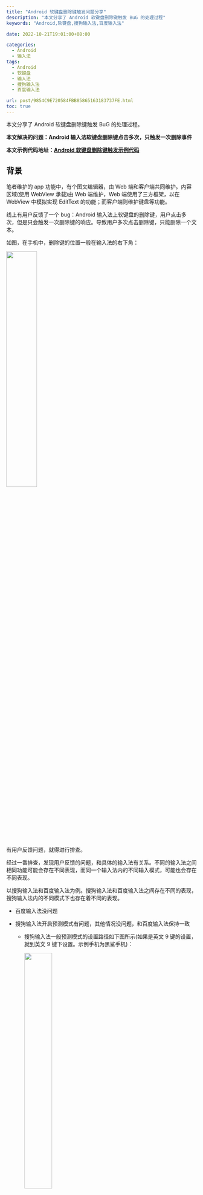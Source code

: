 ```yaml
---
title: "Android 软键盘删除键触发问题分享"
description: "本文分享了 Android 软键盘删除键触发 BuG 的处理过程"
keywords: "Android,软键盘,搜狗输入法,百度输入法"

date: 2022-10-21T19:01:00+08:00

categories:
  - Android
  - 输入法
tags:
  - Android
  - 软键盘
  - 输入法
  - 搜狗输入法
  - 百度输入法

url: post/9854C9E720584FBB85865163183737FE.html
toc: true
---
```


本文分享了 Android 软键盘删除键触发 BuG 的处理过程。

<!--More-->

**本文解决的问题：Android 输入法软键盘删除键点击多次，只触发一次删除事件**

**本文示例代码地址：[Android 软键盘删除键触发示例代码](https://github.com/xWenChen/WebViewInputTest.git)**

## 背景

笔者维护的 app 功能中，有个图文编辑器，由 Web 端和客户端共同维护。内容区域(使用 WebView 承载)由 Web 端维护，Web 端使用了三方框架，以在 WebView 中模拟实现 EditText 的功能；而客户端则维护键盘等功能。

线上有用户反馈了一个 bug：Android 输入法上软键盘的删除键，用户点击多次，但是只会触发一次删除键的响应。导致用户多次点击删除键，只能删除一个文本。

如图，在手机中，删除键的位置一般在输入法的右下角：

<img src=/imgs/删除键的位置一般在输入法的右下角.png width=40% height=40% />

有用户反馈问题，就得进行排查。

经过一番排查，发现用户反馈的问题，和具体的输入法有关系。不同的输入法之间相同功能可能会存在不同表现，而同一个输入法内的不同输入模式，可能也会存在不同表现。

以搜狗输入法和百度输入法为例。搜狗输入法和百度输入法之间存在不同的表现，搜狗输入法内的不同模式下也存在着不同的表现。

- 百度输入法没问题

- 搜狗输入法开启预测模式有问题，其他情况没问题，和百度输入法保持一致

   - 搜狗输入法一般预测模式的设置路径如下图所示(如果是英文 9 键的设置，就到英文 9 键下设置。示例手机为黑鲨手机)：

      <img src=/imgs/搜狗输入法一般预测模式的设置路径.gif width=40% height=40% />

   - 搜狗输入法专业版设置路径如下图所示(示例手机为黑鲨手机)：

      <img src=/imgs/搜狗输入法专业版设置路径.gif width=40% height=40% />

为了解决用户反馈的问题，就得专门研究一下输入法删除键的触发逻辑。下面是笔者整理出的一些知识点。

## 常规操作

在 Android 系统中，按键事件的触发主要分为两种。外设触发以及软键盘触发：

- 外设触发是走 KeyEvent 的下发流程。具体节点有 View.setOnKeyListener、Activity.dispatchKeyEvent、Activity.onKeyUp、Activity.onKeyDown 等等。本文不分析该流程。

- 软键盘触发不一定会走 KeyEvent 的流程，而是走 InputConnection 的流程。因为在 Android 系统中，输入法一般是一个单独的应用程序(App)，和硬件外设有所区别。在 android中，输入法与接收输入的应用程序，一般是两个单独的app。而 InputConnection 就是连接两个 app 的桥梁——输入法提供用户选择的字符，然后通过 InputConnection 交由接收 app 显示。InputConnection 接口是从 InputMethod 返回到当前应用程序的通信通道。它用于执行诸如读取光标周围的文本，将文本提交到文本框以及将原始键事件发送到应用程序之类的事情。如下图所示：

   ![InputConnection接口是从InputMethod返回到当前应用程序的通信通道](/imgs/InputConnection接口是从InputMethod返回到当前应用程序的通信通道.png)

   **文重点分析 InputConnection 的这个流程**

## 官方说明

**注：InputConnection 的中文 API 见：[InputConnection - Android中文版](https://www.apiref.com/android-zh/android/view/inputmethod/InputConnection.html)**

对于 InputConnection 类，官方的说明如下：

### 1. 创建 IME 或者编辑器

文本输入是两个重要组件的协同作用的结果：输入法引擎(IME)和编辑器。

- IME 可以是软件键盘、手写界面、表情符号、语音录入到文本引擎等，可以等价理解为输入法。通常在任何给定的 Android 设备上都安装了多种 IME。在 Android 中，IME 可以扩展 InputMethodService 。有关如何创建 IME 的更多信息，可以查阅官方的输入法创建指南。

- 编辑器是接收文本并显示它的组件。通常是一个 EditText 实例，但由于各种原因，某些应用程序可能会选择实现自己的编辑器。编辑器需要与IME交互，通过此 InputConnection 接口接收命令，并通过 InputMethodManager 发送命令。编辑器应该首先执行 onCreateInputConnection(EditorInfo) 来返回自己的 InputConnection。

如果要实现自己的编辑器，则需要提供自己的 InputConnection 示例以响应来自 IME 的命令。

- 应使用尽可能多的 IME 测试编辑器，因为不同的 IME 的行为可能会有很大差异。

- 应使用各种语言进行测试，包括CJK语言和阿拉伯语等从右至左的语言，因为这些语言可能会有不同的输入要求。

- 如果对某个特定调用应该采用的行为有疑问，可以参考最新的 Android 版本中的 TextView 的默认实现。

View 中定义了 onCreateInputConnection() 方法和 onCheckIsTextEditor() 方法，在 View 和输入法建立连接的时候，View 的 onCreateInputConnection() 方法会被调用。

- onCreateInputConnection() 为 InputMethod 创建一个新的 InputConnection，以便与视图进行交互。其默认实现返回 null，因为默认不支持输入法。可以覆盖它以实现这种支持，当然，应该仅对于具有焦点和文本输入的视图才需要。

- onCheckIsTextEditor() 表明视图 View 将返回非 null 的 InputConnection。

- 正确且完整地填写 EditorInfo 对象，以使连接的 IME 可以依赖其值。例如，必须使用正确的光标位置填充 initialSelStart 和 initialSelEnd 成员，IME 才能正确地与应用程序一起使用。

### 2. 光标、文本选择和文本预测

在 Android 中，光标和文本选择是同一件事。"光标" 只是零长度文本选择的特殊情况。因此，光标和文本选择的说明可以互换使用。任何在"光标"之前执行的方法，都将在"文本选择"开始之前执行；同理，任何在"光标"之后执行的方法将在"文本选择"结束后执行。

编辑器通常需要像标准组件一样跟踪当前的 "预测" 区域。"预测" 区域以 SPAN_COMPOSING 风格标记。IME 用该标记来帮助用户跟踪哪些文本是他们目前关注的一部分；并使用 setComposingText(CharSequence, int)、setComposingRegion(int, int) 和 finishComposingText() 方法与编辑器进行交互。"文本选择" 和 "文本预测区域"是互相独立的存在，IME 可以按照自己认为的合适的方式来使用二者。

## InputConnection 类图

在 AndroidX 和 TextView 中，都有 InputConnection 的实现类，通常我们不会使用它们。我们一般继承 InputConnectionWrapper，InputConnectionWrapper 提供了 InputConnection 中方法定义的默认实现，我们可以按需重写对应方法，而不必实现 InputConnection 中定义的所有方法。

<img src=/imgs/InputConnection类图.png width=60% height=60% />

## 实现说明

在介绍了官方说明和 InputConnection 的知识后，我们就可以来分析和解决问题了

### 1. 不同 WebView 的影响

解决问题之前，我们需要注意不同的 WebView，对于事件的生成，是有非常大的影响的。因为部分框架并不会调用 View.onCreateInputConnection() 方法，自然便无法走我们自定义的逻辑。比如著名的 X5 WebView 框架便不会调用 onCreateInputConnection() 方法，而 Android 系统自带的 WebView 会调用 onCreateInputConnection() 方法。

### 2. 不同输入法的影响

上面说明过，不同的输入法，对软键盘删除键的触发是有不同影响的，我们需要先梳理下软键盘删除键的触发逻辑，再解决问题。

按照网上的解释，一般的输入法，触发删除动作的位置有两个：sendKeyEvent、deleteSurroundingText。网上的解释可见链接：[Android 触发删除键 - Stack Overflow](https://stackoverflow.com/questions/14560344/android-backspace-in-webview-baseinputconnection)

笔者在使用了网上的方案后，发现搜狗输入法还是存在问题。所以要想真正的解决问题，我们还需要先梳理下搜狗输入法和百度输入法的逻辑差异。再尝试对症下药。

#### 测试代码定义

- 第 1 步，新建一个项目

- 第 2 步，新建一个类，类名为：WebInputConnection，继承自 InputConnectionWrapper，并重写父类中的所有方法，重写方式如下图例子所示。仅加上日志输出，不更改逻辑。用以梳理方法的触发流程

   ```kotlin
   override fun commitCompletion(text: CompletionInfo?): Boolean {
       Log.d(TAG, "commitCompletion, text = $text")
       return super.commitCompletion(text)
   }
   ```

- 第 3 步，新增一个类，类名为：TestWebView，继承自 WebView，并继承重写 onCreateInputConnection 方法

   ```kotlin
   class TestWebView : WebView {
       var inputConnection = WebInputConnection(context.applicationContext, null, true)
 
       constructor(context: Context) : this(context, null)
       // defStyle 不能传 0，否则会导致键盘无法弹出
       constructor(context: Context, attrs: AttributeSet?) : super(context, attrs)
       constructor(context: Context, attrs: AttributeSet?, defStyle: Int) : super(context, attrs, defStyle)
 
       override fun onCreateInputConnection(outAttrs: EditorInfo): InputConnection? {
           val target = super.onCreateInputConnection(outAttrs)
           if (target == null) {
               return target
           }
           inputConnection.setTarget(target)
           return inputConnection
       }
   }
   ```

- 第 4 步，在 activity_main 布局中使用 TestWebView

   ```kotlin
   <LinearLayout
       xmlns:android="http://schemas.android.com/apk/res/android"
       xmlns:tools="http://schemas.android.com/tools"
       android:layout_width="match_parent"
       android:layout_height="match_parent"
       tools:context=".MainActivity">
 
       <com.example.webviewinputtest.TestWebView
           android:id="@+id/webView"
           android:layout_width="match_parent"
           android:layout_height="match_parent"/>
 
   </LinearLayout>
   ```

- 第 5 步，在 MainActivity 中配置 TestWebView

   ```kotlin
   class MainActivity : AppCompatActivity() {
       companion object {
           const val TAG = "MainActivity"
       }
 
       lateinit var webView: TestWebView
 
       override fun onCreate(savedInstanceState: Bundle?) {
           super.onCreate(savedInstanceState)
           setContentView(R.layout.activity_main)
 
           webView = findViewById(R.id.webView)
 
           webView.inputConnection.callback = {
               Log.d(TAG, "trigger del event")
               // TODO 通知观察者软键盘删除键点击事件触发了
               false
           }
 
           webView.webViewClient = object : WebViewClient() {
               override fun shouldOverrideUrlLoading(view: WebView, request: WebResourceRequest): Boolean {
                   val url = request.url.toString()
                   return try {
                       if (url.startsWith("http:") || url.startsWith("https:")) {
                           view.loadUrl(url)
                           false
                       } else {
                           val intent = Intent(Intent.ACTION_VIEW, Uri.parse(url))
                           startActivity(intent)
                           true
                       }
                   } catch (e: Exception) {
                       Log.e(TAG, "", e)
                       true
                   }
               }
           }
 
           webView.settings.apply {
               domStorageEnabled = true
               javaScriptEnabled = true
           }
 
           //访问网页
           webView.loadUrl("https://www.baidu.com");
       }
 
       override fun onDestroy() {
           // 加载空页面
           webView.loadDataWithBaseURL(null, "", "text/html", "utf-8", null)
           webView.clearHistory()
           (webView.parent as ViewGroup).removeView(webView)
           webView.destroy()
 
           super.onDestroy()
       }
   }
   ```

- 第 6 步，运行项目

完成了以上几步的代码创建工作后，我们就可以来梳理不同输入法的代码触发逻辑了。

我们执行不同的操作，以进行对比实验。操作流程如下图，我们先输入确定的文本(a、b)，再选择预测的文本(about)、然后点击删除键和长按删除键。

![对比实验操作流程](/imgs/对比实验操作流程.png)

清楚了如何操作后，我们就可以调试得到对应的方法调用链路了。结果如下。

#### 百度输入法

- 流程1

   - debug日志：

      ![百度输入法流程1日志](/imgs/百度输入法流程1日志.png)

   - 触发方法流程：commitText >>> sendKeyEvent

      ![百度输入法流程1图](/imgs/百度输入法流程1图.png)

- 流程2
   流程 2 的表现和流程 1 一致

- 流程3

   - debug日志：

      ![百度输入法流程3日志](/imgs/百度输入法流程3日志.png)

   - 触发方法流程：commitText >>> deleteSurroundingText

      ![百度输入法流程3图](/imgs/百度输入法流程3图.png)

- 流程4

   流程 4 和流程 3 的代码执行大同小异 

   - debug日志：

      ![百度输入法流程4日志](/imgs/百度输入法流程4日志.png)

   - 触发方法流程：commitText >>> deleteSurroundingText

      ![百度输入法流程4图](/imgs/百度输入法流程4图.png)

综上，百度输入法的删除键，主要是由两个方法触发：sendKeyEvent、deleteSurroundingText。这也符合网上一般文章的讲解。所以百度输入法的操作结果是正常的

#### 搜狗输入法

##### 一般模式说明

搜狗输入法开启一般模式的流程和百度输入法的流程3、流程4基本一致，可正常触发删除键。并且点击五次删除键和长按删除键流程一致：

- debug日志：

   ![搜狗输入法开启一般模式日志](/imgs/搜狗输入法开启一般模式日志.png)

- 触发方法流程：commitText >>> deleteSurroundingText >>> sendKeyEvent(空文本时触发)

##### 预测模式说明

搜狗输入法开启预测模式后，流程和上面的流程相比，就不太一样了。

- 流程1：
   
   - debug日志：

      ![搜狗输入法预测模式流程1日志](/imgs/搜狗输入法预测模式流程1日志.png)

   - 触发方法流程：setComposingText >>> finishComposingText >>> deleteSurroundingText >>> setComposingRegion >>> setComposingText >>> commitText >>> sendKeyEvent

      ![搜狗输入法预测模式流程1图](/imgs/搜狗输入法预测模式流程1图.png)

- 流程2：
   
   - debug日志：

      ![搜狗输入法预测模式流程2日志](/imgs/搜狗输入法预测模式流程2日志.png)

   - 触发方法流程：setComposingText >>> finishComposingText >>> deleteSurroundingText >>> sendKeyEvent

      ![搜狗输入法预测模式流程2图](/imgs/搜狗输入法预测模式流程2图.png)


- 流程3：
   
   - debug日志：

      ![搜狗输入法预测模式流程3日志](/imgs/搜狗输入法预测模式流程3日志.png)

   - 触发方法流程：setComposingText >>> commitText >>> sendKeyEvent

      ![搜狗输入法预测模式流程3图](/imgs/搜狗输入法预测模式流程3图.png)

- 流程4：

   和流程 3 逻辑一致

#### 结论

- 百度输入法，删除键触发的流程有两个，分别是 sendKeyEvent 和 deleteSurroundingText

- 搜狗输入法，根据设置项的不同，流程会有所不同

   - 正常情况下触发的方法和百度输入法一致

   - 预测模式下，会走 setComposingText 方法

综上，百度输入法和搜狗输入法，触发删除动作的位置有三个地点，前两个是已知的位置点，而第三个是搜狗输入法预测模式特有的位置点。

- sendKeyEvent

- deleteSurroundingText

- setComposingText

按照目前得到的信息，我们可以分析下用户反馈的问题的原因了：

- 一般的输入法，触发删除动作的位置有两个：sendKeyEvent、deleteSurroundingText。

- WebView 编辑器使用的第三方框架

   - 在输入法为百度输入法，以及搜狗输入法正常模式时，是没问题的。这两个场景，删除键触发的方法为：sendKeyEvent、deleteSurroundingText

   - 搜狗输入法预测模式下，选择某个预测文本后，点击多次删除键，只会触发一次 deleteSurroundingText，然后就进入预测模式，使用 setComposingText 代替删除操作(参考搜狗输入法-预测模式-流程1说明)。这符合用户反馈的说明(点击多次删除键，只删除一个字符)。

- 根据以上信息，我们可以推断：WebView编辑器使用的第三方框架，只适配了 sendKeyEvent、deleteSurroundingText 的流程，而没适配 setComposingText 的流程。在搜狗输入法为预测模式时，就出现了多次点击删除键，只能触发一次的问题

### 问题修复具体实现

既然框架没适配，那我们就主动适配，手动触发删除动作，并通知 Web 端删除字符。要达到这个效果，需要解决两个问题

- 过滤搜狗输入法：因为只有搜狗输入法预测模式有问题，为了不影响其他输入法的正常使用。我们需要对搜狗输入法做特殊处理。此时我们需要判断系统当前的输入法为搜狗输入法。

- 主动回调删除动作：当处于搜狗输入法预测模式时，主动回调删除动作

#### 过滤搜狗输入法

系统的当前输入法信息，我们可以从系统的设置信息中获取，代码如下：

   ```kotlin
   class WebInputConnection(context: Context, target:InputConnection?, mutable: Boolean): InputConnectionWrapper(target, mutable) {
       init {
           // 在构造函数中获取输入法 id 信息
           val inputId = try {
               Settings.Secure.getString(
                   context.contentResolver,
                   Settings.Secure.DEFAULT_INPUT_METHOD
               )
       } catch (e: Exception) {
           Log.e(TAG, "", e)
           ""
       }
       // 打印出输入法 id，方便判断
       Log.d(TAG, "System input type = $inputId")
   }
   ```

根据上述代码，我们得到搜狗输入法的 id 如下：

- 黑鲨搜狗输入法：com.sohu.inputmethod.sogou/.SogouIME

- 小米搜狗输入法：com.sohu.inputmethod.sogou.xiaomi/.SogouIME

可以看出，两个 id 都是以：com.sohu.inputmethod.sogou 开头，以 SogouIME 结尾。借此，我们就可以针对搜狗输入法做单独处理。定义一个变量，表明是否需要手动生成删除动作。当是搜狗输入法时，该变量值赋值为 true

   ```kotlin
   // 是否需要手动触发 Del 事件
   private var generateDelEvent = false
   // 搜狗输入法，英文输入场景下，预测输入时需要单独生成软键盘 Del 键的点击
   // 前后缀都判断，双重保险
   if (inputId.startsWith(SOU_GOU_NAME_PREFIX) || inputId.endsWith(SOU_GOU_NAME_SUFFIX)) {
       generateDelEvent = true
   }
 
   companion object {
       // 黑鲨搜狗输入法描述：com.sohu.inputmethod.sogou/.SogouIME
       // 小米搜狗输入法描述：com.sohu.inputmethod.sogou.xiaomi/.SogouIME
       const val SOU_GOU_NAME_PREFIX = "com.sohu.inputmethod.sogou"
       const val SOU_GOU_NAME_SUFFIX = "SogouIME"
   }
   ```

#### 主动回调删除事件

通过上面的实验，我们了解到流程 1 和流程 3 的调用链路是有区别的，并且通过流程 1，我们可以得到预测模式开始截止的调用方法：

- 进入预测模式的标志：setComposingRegion 或者 setComposingText 方法的调用

- 退出预测模式的标志：commitText 或者 finishComposingText 方法的调用

最终，我们就得到检测回调删除事件触发的全场景：

![回调删除事件触发的全场景](/imgs/回调删除事件触发的全场景.png)

场景中涉及到的函数，其说明如下：

- boolean sendKeyEvent(KeyEvent event)

   - 函数说明：通过当前 InputConnection 将 KeyEvent 发送到应用所在进程，该事件会像正常的 KeyEvent 一样分发到当前具有焦点的 View(通常这个 View 就是提供 InputConnection 的 View)

   - 重写说明：我们可以不重写该方法，因为框架已经适配；如果要重写，则不打断已有的下发流程，只是在 DOWN 和 DEL 键时做拦截。主要代码如下：

      ```kotlin
      override fun sendKeyEvent(event: KeyEvent?): Boolean {
          val result = super.sendKeyEvent(event)
          if (event?.keyCode == KeyEvent.KEYCODE_DEL
              && event.action == KeyEvent.ACTION_DOWN
              && keyBackIntercepted() // 是否拦截的标志
          ) {
               return true
          }
          return result
      }
      ```

- boolean deleteSurroundingText(int beforeLength, int afterLength)

   - 函数说明：删除当前光标(cursor)之前的 beforeLength 个字符，以及删除当前光标(cursor)之后的 afterLength 个字符(用户选中的字符不包含在其中)。长度是 Java 字符的长度，不是字符编码类型的长度

   - 重写说明：我们可以不重写该方法，因为框架已经适配；如果要重写，则不打断已有的下发流程。主要代码如下：

      ```kotlin
      override fun deleteSurroundingText(beforeLength: Int, afterLength: Int): Boolean {
          val result = super.deleteSurroundingText(beforeLength, afterLength)
          val intercepted = keyBackIntercepted() // 是否拦截的标志
          return if (intercepted) {
              intercepted
          } else {
              result
          }
      }
      ```

boolean setComposingRegion(int start, int end)

   - 函数说明：设定区间 [start, end) 内的文本为预测文本，在搜狗输入法中，start通常为 0，end 通常看作预测文本的长度。

   - 重写说明：重写方法，触发自定义的删除键逻辑检测。主要代码如下：

      ```kotlin     
      // 预测模式下选择文本后，再次点击删除按钮，会重新触发预测，走到该方法
      override fun setComposingRegion(start: Int, end: Int): Boolean {
          // 开始预测模式，触发检测
          checkWhenComposingStart(end)
          return super.setComposingRegion(start, end)
      }
      ```

- boolean setComposingText(CharSequence text, int newCursorPosition)

   - 函数说明：使用新的预测文本 text 替换当前的预测文本。搜狗输入法预测模式下，如果当前的预测文本长度比上次的短，则应视作一次删除

   - 重写说明：重写方法，触发自定义的删除键逻辑检测。主要代码如下：
      ```kotlin
      // 预测模式下设置文本
      override fun setComposingText(text: CharSequence?, newCursorPosition: Int): Boolean {
          // 开始预测模式，触发检测
          checkWhenComposingStart(text)
          return super.setComposingText(text, newCursorPosition)
      }
      ```

- boolean finishComposingText()

   - 函数说明：在搜狗输入法中，此函数的调用可以标识完成预测文本输入

   - 重写说明：重写方法，触发自定义的删除键检测逻辑。主要代码如下：

      ```kotlin
      // 预测模式结束会出发这个方法
      override fun finishComposingText(): Boolean {
          checkWhenComposingEnd(lastComposingTextLength)
          return super.finishComposingText()
      }
      ```

- boolean commitText(CharSequence text, int newCursorPosition)

   - 函数说明：将文本提交到文本框并设置新的光标位置。在搜狗输入法的预测模式下，输入框中的文本一直删，删到为空后会调用这个方法

   - 重写说明：重写方法，触发自定义的删除键检测逻辑。主要代码如下：

      ```kotlin
      // 预测模式下，输入框中的文本一直删，删到为空，最后会调用这个方法
      override fun commitText(text: CharSequence?, newCursorPosition: Int): Boolean {
          checkWhenComposingEnd(text)
          return super.commitText(text, newCursorPosition)
      }
      ```

- 自定义的开始检测是否触发删除键的代码逻辑如下：

   ```kotlin
   private fun checkWhenComposingStart(obj: Any?) {
       // 预测模式下，输入框中直接输入文本，会直接调用这个方法
       if (generateDelEvent && !inComposingMode) {
           // 不在预测模式，则进入预测模式
           inComposingMode = true
       }
       // 不在预测模式，不做处理
       if (!inComposingMode) {
           return
       }
 
       val nowLength = when(obj) {
           is CharSequence? -> {
               // setComposingText 传过来的新文本
               obj.lengthOrZero
           }
           is Int -> {
               // setComposingRegion 传过来的新的文本长度
               obj
           }
           else -> 0
       }
       // 上次的文本大于此次的文本
       if (lastComposingTextLength > nowLength) {
           keyBackIntercepted()
       }
 
       lastComposingTextLength = nowLength
   }
   ```

- 自定义的结束检测是否触发删除键的代码逻辑如下：

   ```kotlin
   private fun checkWhenComposingEnd(obj: Any?) {
       if (!generateDelEvent || !inComposingMode) {
           return
       }
       inComposingMode = false
 
       val nowLength = when(obj) {
           is CharSequence? -> {
               // commitText 传过来的最新的文本的长度
               obj.lengthOrZero
           }
           is Int -> {
               // finishComposingText 传过来的上次的文本长度
               obj
           }
           else -> 0
       }
 
       // 上次的文本大于此次的文本
       if (lastComposingTextLength > nowLength) {
           keyBackIntercepted()
       }
 
       lastComposingTextLength = 0
   }
   ```

自此，主要的自定义检测逻辑就说明完毕了。上述代码，经过验证，可以解决搜狗输入法预测模式下删除键只触发一次的问题。

## 额外补充-事件分发说明

上面的代码中，判断了 KeyEvent 的键值和动作，心血来潮，想补充点 KeyEvent 和 MotionEvent 的使用说明。

1. MotionEvent 和 KeyEvent 都是 InputEvent 的子类。但二者所持有的事件类型不大一样。

   - KeyEvent 通常只有 KeyDown 和 KeyUp 两种，KeyEvent 无 Cancel 事件、一般都是以 Up 事件结束事件流；KeyEvent 可能同时有多个按键触发(比如键盘同时按多个键)。不能完全使用 MotionEvent 的开发经验来开发 KeyEvent

   - MotionEvent 有 ActionButtonPress/Release 和 ActionDown/Up/Move/Cancel 两套，前者走 onGenericMotionEven 方法，后者走 onTouchEvent 方法。并且 MotionEvent 也有多指事件的流程。

2. 针对按键事件(KeyEvent 和走 MotionEvent 的按键事件)，需要额外判断事件来源。使用 InputEvent 的 isFromSource 方法判断来源。如同时接入鼠标和键盘，需要判断事件来自哪个设备。

3. 针对来源信息，ActionButtonPress 方法可能会带上来源信息，而 ActionButtonRelease 则不一定，此时需要在 ActionButtonPress 方法到来时，将来源信息缓存起来(具体得和事件生成方负责人员(如硬件工程师或者系统工程师)联调)。

4. 系统的 back 键动作可以被拦截。但是 Home 键动作无法被拦截，只能监听。两者都走 KeyEvent 的分发流程。